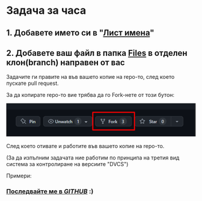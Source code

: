 # Задача за часа
## 1. Добавете името си в "[Лист имена](https://github.com/TMG8047KG/task-for-the-class/blob/d82d3a40371dd13d773a09f6baf954754ed3b668/%D0%9B%D0%B8%D1%81%D1%82%20%D0%B8%D0%BC%D0%B5%D0%BD%D0%B0.txt)"
## 2. Добавете ваш файл в папка [Files](/Files/) в отделен клон(branch) направен от вас

Задачите ги правите на във вашето копие на repo-то, след което пускате pull request.

За да копирате repo-то вие трябва да го Fork-нете от този бутон:

![ree](Images\ree.png)

След което отивате и работите във вашето копие на repo-то.

(За да изпълним задачата ние работим по принципа на третия вид система за контролиране на версиите "DVCS")

Примери: 


### [Последвайте ме в *GITHUB*](https://github.com/TMG8047KG/) :)
